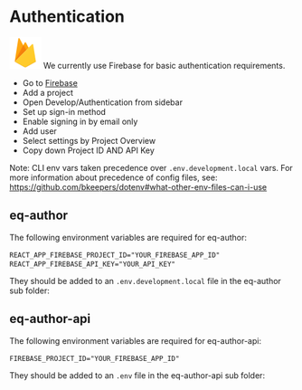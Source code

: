 # Authentication

![Firebase logo](images/firebase_logo.png) We currently use Firebase for basic authentication requirements.

- Go to [Firebase](https://firebase.google.com)
- Add a project
- Open Develop/Authentication from sidebar
- Set up sign-in method
- Enable signing in by email only
- Add user
- Select settings by Project Overview
- Copy down Project ID AND API Key

Note: CLI env vars taken precedence over `.env.development.local` vars. For more information about precedence of config files, see: <https://github.com/bkeepers/dotenv#what-other-env-files-can-i-use>

## eq-author

The following environment variables are required for eq-author:

```
REACT_APP_FIREBASE_PROJECT_ID="YOUR_FIREBASE_APP_ID"
REACT_APP_FIREBASE_API_KEY="YOUR_API_KEY"
```

They should be added to an `.env.development.local` file in the eq-author sub folder:

## eq-author-api

The following environment variables are required for eq-author-api:

```
FIREBASE_PROJECT_ID="YOUR_FIREBASE_APP_ID"
```

They should be added to an `.env` file in the eq-author-api sub folder:
